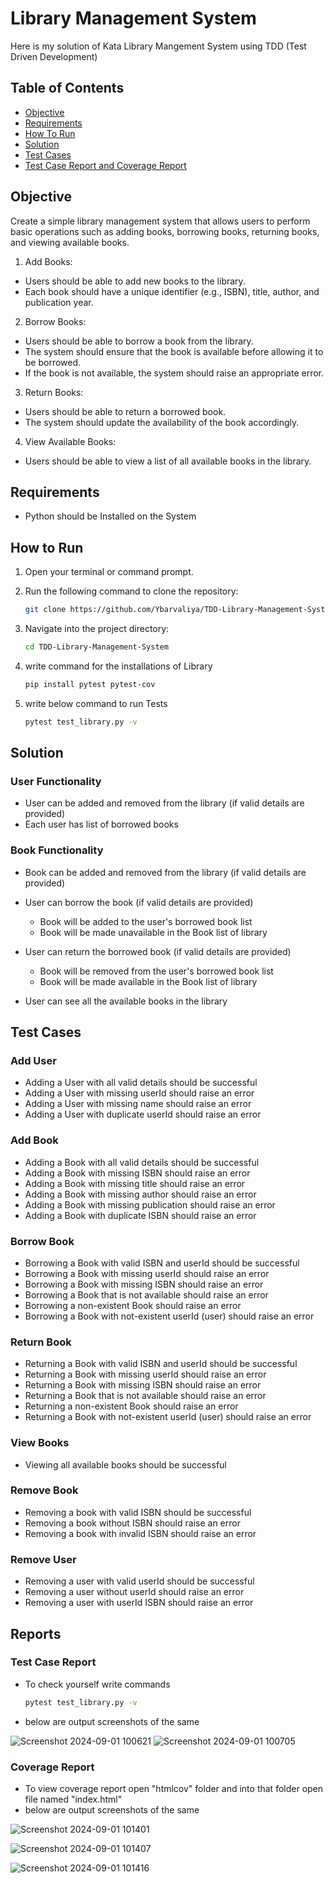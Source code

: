 # Library Management System

Here is my solution of Kata Library Mangement System using TDD (Test Driven Development)

## Table of Contents

- [Objective](#objective)
- [Requirements](#requirements)
- [How To Run](#how-to-run)
- [Solution](#solution)
- [Test Cases](#test-cases)
- [Test Case Report and Coverage Report](#reports)


## Objective

Create a simple library management system that allows users to perform basic operations such as adding books, borrowing books, returning books, and viewing available books.

1. Add Books:
- Users should be able to add new books to the library.
- Each book should have a unique identifier (e.g., ISBN), title, author, and publication year.

2. Borrow Books:
- Users should be able to borrow a book from the library.
- The system should ensure that the book is available before allowing it to be borrowed.
- If the book is not available, the system should raise an appropriate error.

3. Return Books:
- Users should be able to return a borrowed book.
- The system should update the availability of the book accordingly.

4. View Available Books:
- Users should be able to view a list of all available books in the library.

## Requirements

- Python should be Installed on the System

## How to Run

1. Open your terminal or command prompt.
2. Run the following command to clone the repository:

   ```bash
   git clone https://github.com/Ybarvaliya/TDD-Library-Management-System.git
   ```

3. Navigate into the project directory:

   ```bash
   cd TDD-Library-Management-System
   ```

4. write command for the installations of Library

    ```bash
    pip install pytest pytest-cov
    ```

5. write below command to run Tests 

    ```bash
    pytest test_library.py -v
    ```

## Solution

### User Functionality

- User can be added and removed from the library (if valid details are provided)
- Each user has list of borrowed books

### Book Functionality

- Book can be added and removed from the library (if valid details are provided)

- User can borrow the book (if valid details are provided)
  - Book will be added to the user's borrowed book list
  - Book will be made unavailable in the Book list of library

- User can return the borrowed book (if valid details are provided)
  - Book will be removed from the user's borrowed book list
  - Book will be made available in the Book list of library

- User can see all the available books in the library

## Test Cases

### Add User

- Adding a User with all valid details should be successful
- Adding a User with missing userId should raise an error
- Adding a User with missing name should raise an error
- Adding a User with duplicate userId should raise an error

### Add Book

- Adding a Book with all valid details should be successful
- Adding a Book with missing ISBN should raise an error
- Adding a Book with missing title should raise an error
- Adding a Book with missing author should raise an error
- Adding a Book with missing publication should raise an error
- Adding a Book with duplicate ISBN should raise an error

### Borrow Book

- Borrowing a Book with valid ISBN and userId should be successful
- Borrowing a Book with missing userId should raise an error
- Borrowing a Book with missing ISBN should raise an error
- Borrowing a Book that is not available should raise an error
- Borrowing a non-existent Book should raise an error
- Borrowing a Book with not-existent userId (user) should raise an error

### Return Book

- Returning a Book with valid ISBN and userId should be successful
- Returning a Book with missing userId should raise an error
- Returning a Book with missing ISBN should raise an error
- Returning a Book that is not available should raise an error
- Returning a non-existent Book should raise an error
- Returning a Book with not-existent userId (user) should raise an error

### View Books

- Viewing all available books should be successful

### Remove Book

- Removing a book with valid ISBN should be successful
- Removing a book without ISBN should raise an error
- Removing a book with invalid ISBN should raise an error

### Remove User

- Removing a user with valid userId should be successful
- Removing a user without userId should raise an error
- Removing a user with userId ISBN should raise an error

## Reports

### Test Case Report

- To check yourself write commands
    
    ```bash
    pytest test_library.py -v
    ```

- below are output screenshots of the same


![Screenshot 2024-09-01 100621](https://github.com/user-attachments/assets/4c31d1c8-12ce-4060-9423-d79c3899ed3b)
![Screenshot 2024-09-01 100705](https://github.com/user-attachments/assets/9e8e025c-2bdb-42a7-a196-84f86a11a3cc)


### Coverage Report

- To view coverage report open "htmlcov" folder and into that folder open file named "index.html"
- below are output screenshots of the same

![Screenshot 2024-09-01 101401](https://github.com/user-attachments/assets/c14a8065-e954-427f-b98d-4643d056d5fc)

![Screenshot 2024-09-01 101407](https://github.com/user-attachments/assets/e237b78b-9a38-4e3c-90e6-c77c1872cbcd)

![Screenshot 2024-09-01 101416](https://github.com/user-attachments/assets/f04f3f2d-3aa3-4178-ab80-5cdf052ea7d8)


